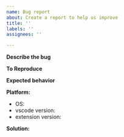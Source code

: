 ```yaml
---
name: Bug report
about: Create a report to help us improve
title: ''
labels: ''
assignees: ''

---
```


**Describe the bug**
<!--- A clear and concise description of what the bug is. --->

**To Reproduce**
<!--- Steps to reproduce the behavior: --->

**Expected behavior**
<!--- A clear and concise description of what you expected to happen. --->

**Platform:** 
 - OS: 
 - vscode version:
 - extension version:

**Solution:**
<!--- if you know the solution, please post it --->

